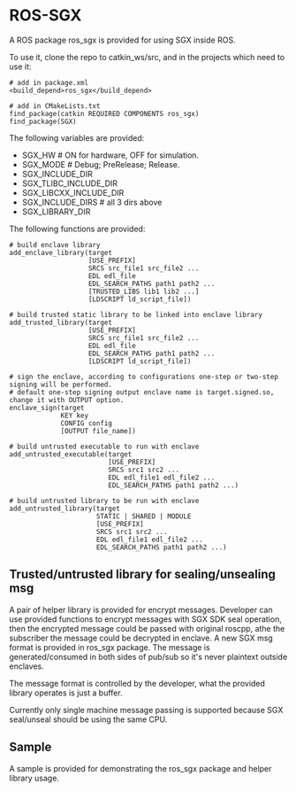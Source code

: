 # ROS-SGX

A ROS package ros_sgx is provided for using SGX inside ROS.

To use it, clone the repo to catkin_ws/src, and in the projects which need to use it:
```
# add in package.xml
<build_depend>ros_sgx</build_depend>

# add in CMakeLists.txt
find_package(catkin REQUIRED COMPONENTS ros_sgx)
find_package(SGX)
```

The following variables are provided:
- SGX_HW # ON for hardware, OFF for simulation.
- SGX_MODE # Debug; PreRelease; Release.
- SGX_INCLUDE_DIR
- SGX_TLIBC_INCLUDE_DIR
- SGX_LIBCXX_INCLUDE_DIR
- SGX_INCLUDE_DIRS # all 3 dirs above
- SGX_LIBRARY_DIR

The following functions are provided:
```
# build enclave library
add_enclave_library(target
                    [USE_PREFIX]
                    SRCS src_file1 src_file2 ...
                    EDL edl_file
                    EDL_SEARCH_PATHS path1 path2 ...
                    [TRUSTED_LIBS lib1 lib2 ...]
                    [LDSCRIPT ld_script_file])

# build trusted static library to be linked into enclave library
add_trusted_library(target
                    [USE_PREFIX]
                    SRCS src_file1 src_file2 ...
                    EDL edl_file
                    EDL_SEARCH_PATHS path1 path2 ...
                    [LDSCRIPT ld_script_file])

# sign the enclave, according to configurations one-step or two-step signing will be performed.
# default one-step signing output enclave name is target.signed.so, change it with OUTPUT option.
enclave_sign(target
             KEY key
             CONFIG config
             [OUTPUT file_name])

# build untrusted executable to run with enclave
add_untrusted_executable(target
                         [USE_PREFIX]
                         SRCS src1 src2 ...
                         EDL edl_file1 edl_file2 ...
                         EDL_SEARCH_PATHS path1 path2 ...)

# build untrusted library to be run with enclave
add_untrusted_library(target
                      STATIC | SHARED | MODULE
                      [USE_PREFIX]
                      SRCS src1 src2 ...
                      EDL edl_file1 edl_file2 ...
                      EDL_SEARCH_PATHS path1 path2 ...)
```

## Trusted/untrusted library for sealing/unsealing msg

A pair of helper library is provided for encrypt messages. Developer can use provided functions to encrypt messages with SGX SDK seal operation, then the encrypted message could be passed with original roscpp, athe the subscriber the message could be decrypted in enclave. A new SGX msg format is provided in ros_sgx package. The message is generated/consumed in both sides of pub/sub so it's never plaintext outside enclaves.

The message format is controlled by the developer, what the provided library operates is just a buffer.

Currently only single machine message passing is supported because SGX seal/unseal should be using the same CPU.

## Sample

A sample is provided for demonstrating the ros_sgx package and helper library usage.
